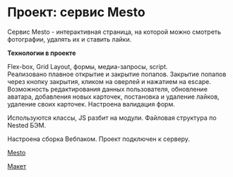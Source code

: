 # Проект: сервис Mesto

Сервис Mesto - интерактивная страница, на которой можно смотреть фотографии, удалять их и ставить лайки.

**Технологии в проекте**

Flex-box, Grid Layout, формы, медиа-запросы, script.  
Реализовано плавное открытие и закрытие попапов. Закрытие попапов через кнопку закрытия, кликом на оверлей и нажатием на escape. Возможность редактирования данных пользователя, обновление аватара, добавления новых карточек, постановка и удаление лайков, удаление своих карточек. Настроена валидация форм.

Используются классы, JS разбит на модули.
Файловая структура по Nested БЭМ.

Настроена сборка Вебпаком.
Проект подключен к серверу.

[Mesto](https://komkovaa.github.io/mesto/)

[Макет](https://www.figma.com/file/2cn9N9jSkmxD84oJik7xL7/JavaScript.-Sprint-4?node-id=0%3A1)
